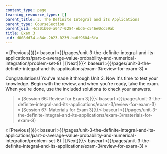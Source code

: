 ```yaml
---
content_type: page
learning_resource_types: []
parent_title: 3. The Definite Integral and its Applications
parent_type: CourseSection
parent_uid: 4c201b00-a047-0284-ebd6-c546e0cc59ab
title: Exam 3
uid: d008dd74-a84e-2b23-0239-ba6f9604c6fa
---
```


« [Previous]({{< baseurl >}}/pages/unit-3-the-definite-integral-and-its-applications/part-c-average-value-probability-and-numerical-integration/problem-set-8) | [Next]({{< baseurl >}}/pages/unit-3-the-definite-integral-and-its-applications/exam-3/review-for-exam-3) »

Congratulations! You've made it through Unit 3. Now it's time to test your knowledge. Begin with the review, and when you're ready, take the exam. When you're done, use the included solutions to check your answers.

> » [Session 66: Review for Exam 3]({{< baseurl >}}/pages/unit-3-the-definite-integral-and-its-applications/exam-3/review-for-exam-3)  
> » [Session 67: Materials for Exam 3]({{< baseurl >}}/pages/unit-3-the-definite-integral-and-its-applications/exam-3/materials-for-exam-3)

« [Previous]({{< baseurl >}}/pages/unit-3-the-definite-integral-and-its-applications/part-c-average-value-probability-and-numerical-integration/problem-set-8) | [Next]({{< baseurl >}}/pages/unit-3-the-definite-integral-and-its-applications/exam-3/review-for-exam-3) »